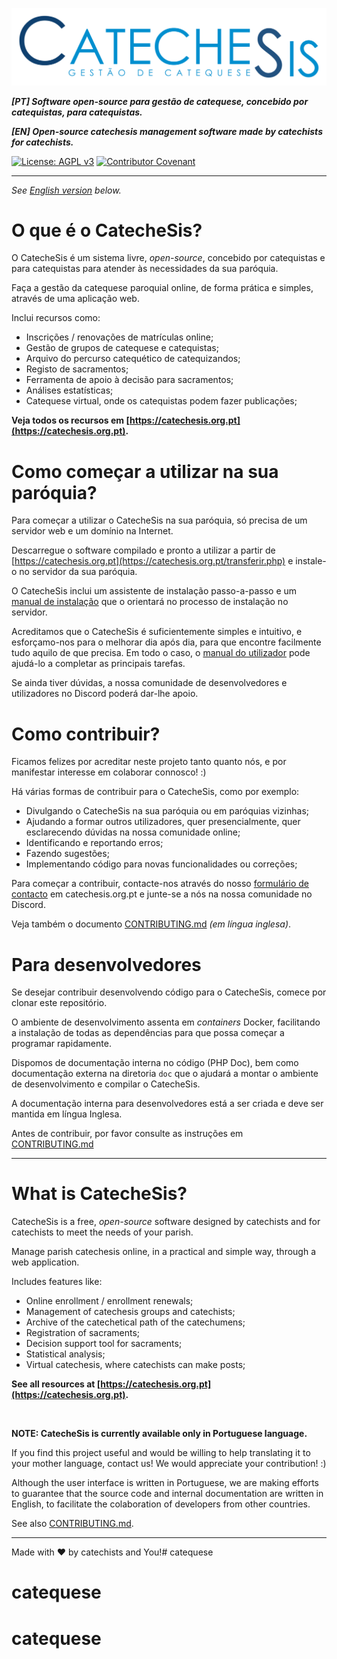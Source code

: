 

![](src/img/CatecheSis_Logo_Navbar_Invert.svg)

_**[PT] Software open-source para gestão de catequese, concebido por catequistas, para catequistas.**_

_**[EN] Open-source catechesis management software made by catechists for catechists.**_

[![License: AGPL v3](https://img.shields.io/badge/License-AGPL_v3-blue.svg)](https://www.gnu.org/licenses/agpl-3.0)
[![Contributor Covenant](https://img.shields.io/badge/Contributor%20Covenant-2.1-4baaaa.svg)](CODE_OF_CONDUCT.md)



-------
*See [English version](#english) below.*

# O que é o CatecheSis?

O CatecheSis é um sistema livre, *open-source*, concebido por catequistas e para catequistas para atender às necessidades da sua paróquia.

Faça a gestão da catequese paroquial online, de forma prática e simples, através de uma aplicação web.

Inclui recursos como:

- Inscrições / renovações de matrículas online;
- Gestão de grupos de catequese e catequistas;
- Arquivo do percurso catequético de catequizandos;
- Registo de sacramentos;
- Ferramenta de apoio à decisão para sacramentos;
- Análises estatísticas;
- Catequese virtual, onde os catequistas podem fazer publicações;

**Veja todos os recursos em [https://catechesis.org.pt](https://catechesis.org.pt).**


# Como começar a utilizar na sua paróquia?

Para começar a utilizar o CatecheSis na sua paróquia, só precisa de um servidor web e um domínio na Internet.

Descarregue o software compilado e pronto a utilizar a partir de [https://catechesis.org.pt](https://catechesis.org.pt/transferir.php) e instale-o no servidor da sua paróquia.

O CatecheSis inclui um assistente de instalação passo-a-passo e um [manual de instalação](https://catechesis.org.pt/help/manual_de_instalacao.html) que o orientará no processo de instalação no servidor.

Acreditamos que o CatecheSis é suficientemente simples e intuitivo, e esforçamo-nos para o melhorar dia após dia, para que encontre facilmente tudo aquilo de que precisa. 
Em todo o caso, o [manual do utilizador](https://catechesis.org.pt/help/manual_do_utilizador.html) pode ajudá-lo a completar as principais tarefas.

Se ainda tiver dúvidas, a nossa comunidade de desenvolvedores e utilizadores no Discord poderá dar-lhe apoio.


# Como contribuir?

Ficamos felizes por acreditar neste projeto tanto quanto nós, e por manifestar interesse em colaborar connosco! :)

Há várias formas de contribuir para o CatecheSis, como por exemplo:

- Divulgando o CatecheSis na sua paróquia ou em paróquias vizinhas;
- Ajudando a formar outros utilizadores, quer presencialmente, quer esclarecendo dúvidas na nossa comunidade online;
- Identificando e reportando erros;
- Fazendo sugestões;
- Implementando código para novas funcionalidades ou correções;

Para começar a contribuir, contacte-nos através do nosso [formulário de contacto](https://catechesis.org.pt/contactos.php) em catechesis.org.pt e junte-se a nós na nossa comunidade no Discord.

Veja também o documento [CONTRIBUTING.md](CONTRIBUTING.md) *(em língua inglesa)*.


# Para desenvolvedores

Se desejar contribuir desenvolvendo código para o CatecheSis, comece por clonar este repositório.

O ambiente de desenvolvimento assenta em *containers* Docker, facilitando a instalação de todas as dependências para que possa começar a programar rapidamente.

Dispomos de documentação interna no código (PHP Doc), bem como documentação externa na diretoria `doc` que o ajudará a montar o ambiente de desenvolvimento e compilar o CatecheSis.

A documentação interna para desenvolvedores está a ser criada e deve ser mantida em língua Inglesa.

Antes de contribuir, por favor consulte as instruções em [CONTRIBUTING.md](CONTRIBUTING.md)


-------
<a name="english"></a>

# What is CatecheSis?

CatecheSis is a free, *open-source* software designed by catechists and for catechists to meet the needs of your parish.

Manage parish catechesis online, in a practical and simple way, through a web application.

Includes features like:

- Online enrollment / enrollment renewals;
- Management of catechesis groups and catechists;
- Archive of the catechetical path of the catechumens;
- Registration of sacraments;
- Decision support tool for sacraments;
- Statistical analysis;
- Virtual catechesis, where catechists can make posts;

**See all resources at [https://catechesis.org.pt](https://catechesis.org.pt).**

<br>

**NOTE: CatecheSis is currently available only in Portuguese language.**

If you find this project useful and would be willing to help translating it to your mother language, contact us! We would appreciate your contribution! :)

Although the user interface is written in Portuguese, we are making efforts to guarantee that the source code and internal documentation are written in English, to facilitate the colaboration of developers from other countries.

See also [CONTRIBUTING.md](CONTRIBUTING.md).

-------
Made with ❤️ by catechists and You!# catequese
# catequese
# catequese
